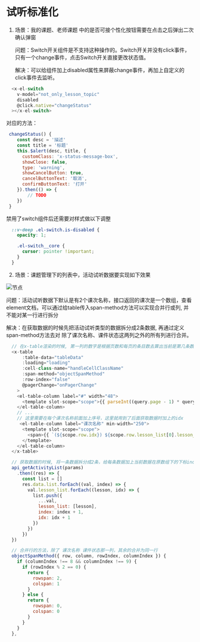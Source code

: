 # 试听标准化

1. 场景：我的课题、老师课题 中的是否可接个性化按钮需要在点击之后弹出二次确认弹窗
   
   问题：Switch开关组件是不支持这种操作的。Switch开关并没有click事件，只有一个change事件，点击Switch开关直接更改状态值。

   解决：可以给组件加上disabled属性来屏蔽change事件，再加上自定义的click事件去监听。

``` javascript
  <x-el-switch
    v-model="not_only_lesson_topic"
    disabled
    @click.native="changeStatus"
  ></x-el-switch>
```
对应的方法：
``` javascript
 changeStatus() {
    const desc = '描述'
    const title = '标题'
    this.$alert(desc, title, {
      customClass: 'x-status-message-box',
      showClose: false,
      type: 'warning',
      showCancelButton: true,
      cancelButtonText: '取消',
      confirmButtonText: '打开'
    }).then(() => {
        // TODO
    })
 }
```
禁用了switch组件后还需要对样式做以下调整
``` css
  ::v-deep .el-switch.is-disabled {
    opacity: 1;

    .el-switch__core {
      cursor: pointer !important;
    }
  }
```
2. 场景：课题管理下的列表中，活动试听数据要实现如下效果

  ![节点](/accumulate/activity.png)

  问题：活动试听数据下默认是有2个课次名称，接口返回的课次是一个数组，查看element文档，可以通过给table传入span-method方法可以实现合并行或列, 并不能对某一行进行拆分

  解决：在获取数据的时候先把活动试听类型的数据拆分成2条数据, 再通过定义span-method方法去对 除了课次名称、课件状态这两列之外的所有列进行合并。

  ``` javascript
    // 在x-table渲染的时候, 第一列的数字是根据页数和每页的条目数去算出当前是第几条数据的,由于我们是将拿到的数据拆分出来了，所以这里x-table默认的row-index显示是不对的，因此需要将row-index设置为false，自己手动再去计算
    <x-table
        :table-data="tableData"
        :loading="loading"
        :cell-class-name="handleCellClassName"
        :span-method="objectSpanMethod"
        :row-index="false"
        @pagerChange="onPagerChange"
      >
      <el-table-column label="#" width="48">
        <template slot-scope="scope">{{ parseInt((query.page - 1) * query.length + scope.row.index) }}</template>
      </el-table-column>
      // ...
      // 这里需要在每个课次名称前面加上序号，这里就用到了后面获取数据时加上的idx
       <el-table-column label="课次名称" min-width="250">
        <template slot-scope="scope">
          <span>{{ `(${scope.row.idx}) ${scope.row.lesson_list[0].lesson_name}` }}</span>
        </template>
      </el-table-column>
    </x-table>
  ```
  ``` javascript
    // 获取数据的时候, 将一条数据拆分成2条，给每条数据加上当前数据在原数组下的下标index, 以及对应每个课题在数组下的lesson_list里的下标idx
    api_getActivityList(params)
      .then((res) => {
        const list = []
        res.data.list.forEach((val, index) => {
          val.lesson_list.forEach((lesson, idx) => {
            list.push({
              ...val,
              lesson_list: [lesson],
              index: index + 1,
              idx: idx + 1
            })
          })
        })
    })

    // 合并行的方法，除了 课次名称 课件状态那一列，其余的合并为同一行
    objectSpanMethod({ row, column, rowIndex, columnIndex }) {
      if (columnIndex !== 8 && columnIndex !== 9) {
        if (rowIndex % 2 == 0) {
          return {
            rowspan: 2,
            colspan: 1
          }
        } else {
          return {
            rowspan: 0,
            colspan: 0
          }
        }
      }
    }, 
  ```